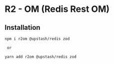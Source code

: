 # R2 - OM  (Redis Rest OM)

## Installation

```bash
npm i r2om @upstash/redis zod

 or

yarn add r2om @upstash/redis zod
```
